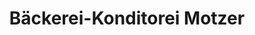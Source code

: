 ---
title: "Bäckerei-Konditorei Motzer"
url: /gonten/baeckerei-konditorei-motzer/
shop: Bäckerei
---